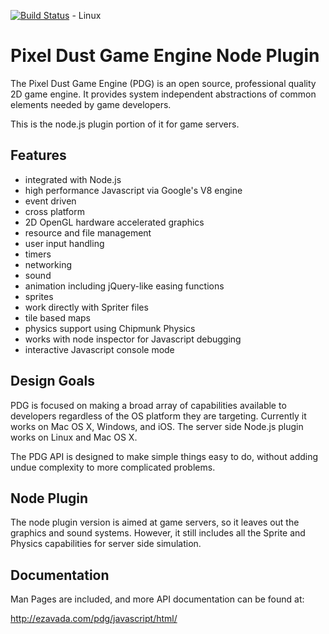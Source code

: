 [![Build Status](https://travis-ci.org/ezavada/pdg-node.svg?branch=master)](https://travis-ci.org/ezavada/pdg-node.svg?branch=master) - Linux

Pixel Dust Game Engine Node Plugin
==================================

The Pixel Dust Game Engine (PDG) is an open source, professional quality 
2D game engine. It provides system independent abstractions of common 
elements needed by game developers. 

This is the node.js plugin portion of it for game servers. 


Features
--------
- integrated with Node.js
- high performance Javascript via Google's V8 engine
- event driven
- cross platform
- 2D OpenGL hardware accelerated graphics
- resource and file management
- user input handling
- timers
- networking
- sound
- animation including jQuery-like easing functions
- sprites
- work directly with Spriter files
- tile based maps
- physics support using Chipmunk Physics
- works with node inspector for Javascript debugging
- interactive Javascript console mode


Design Goals
------------

PDG is focused on making a broad array of capabilities available to developers 
regardless of the OS platform they are targeting. Currently it works on Mac OS X, 
Windows, and iOS. The server side Node.js plugin works on Linux and Mac OS X.

The PDG API is designed to make simple things easy to do, without adding undue 
complexity to more complicated problems.


Node Plugin
-----------

The node plugin version is aimed at game servers, so it leaves out the graphics
and sound systems. However, it still includes all the Sprite and Physics capabilities
for server side simulation.


Documentation
-------------

Man Pages are included, and more API documentation can be found at:

http://ezavada.com/pdg/javascript/html/

